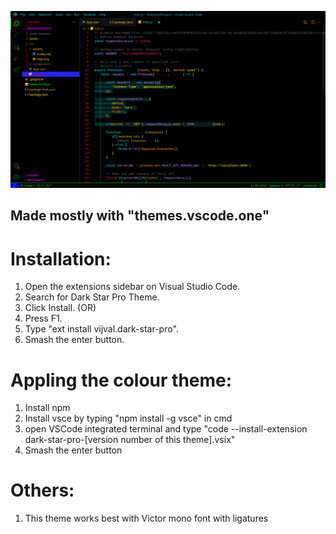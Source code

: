 ![GUI](https://raw.githubusercontent.com/vijval2010/Dark-Star-Pro/main/Images/GUI.jpg)

## Made mostly with "themes.vscode.one"

# Installation:
1. Open the extensions sidebar on Visual Studio Code.
2. Search for Dark Star Pro Theme.
3. Click Install.
                                    (OR)
1. Press F1.
2. Type "ext install vijval.dark-star-pro".
3. Smash the enter button.

# Appling the colour theme:
1. Install npm
2. Install vsce by typing "npm install -g vsce" in cmd
3. open VSCode integrated terminal and type "code --install-extension dark-star-pro-[version number of this theme].vsix"
4. Smash the enter button

# Others:
1. This theme works best with Victor mono font with ligatures
